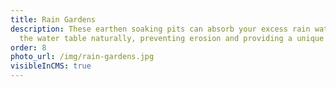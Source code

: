 ```yaml
---
title: Rain Gardens
description: These earthen soaking pits can absorb your excess rain water into
  the water table naturally, preventing erosion and providing a unique habitat.
order: 8
photo_url: /img/rain-gardens.jpg
visibleInCMS: true
---
```

